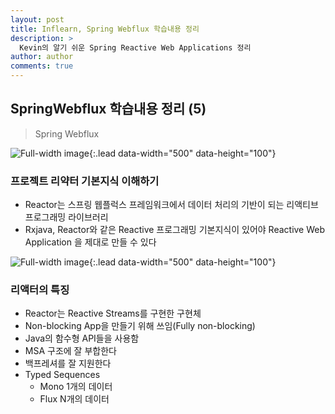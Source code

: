 ```yaml
---
layout: post
title: Inflearn, Spring Webflux 학습내용 정리
description: >
  Kevin의 알기 쉬운 Spring Reactive Web Applications 정리
author: author
comments: true
---
```


## SpringWebflux 학습내용 정리 (5)
> Spring Webflux

![Full-width image](https://sungwon-choi-29.github.io/assets/img/blog/study/webflux/webflux(5)-1.png){:.lead data-width="500" data-height="100"}


### 프로젝트 리약터 기본지식 이해하기
* Reactor는 스프링 웹플럭스 프레임워크에서 데이터 처리의 기반이 되는 리액티브 프로그래밍 라이브러리
* Rxjava, Reactor와 같은 Reactive 프로그래밍 기본지식이 있어야 Reactive Web Application 을 제대로 만들 수 있다


![Full-width image](https://sungwon-choi-29.github.io/assets/img/blog/study/webflux/webflux(5)-2.png){:.lead data-width="500" data-height="100"}

### 리액터의 특징
* Reactor는 Reactive Streams를 구현한 구현체
* Non-blocking App을 만들기 위해 쓰임(Fully non-blocking)
* Java의 함수형 API들을 사용함
* MSA 구조에 잘 부합한다
* 백프레셔를 잘 지원한다
* Typed Sequences
  * Mono 1개의 데이터
  * Flux N개의 데이터



